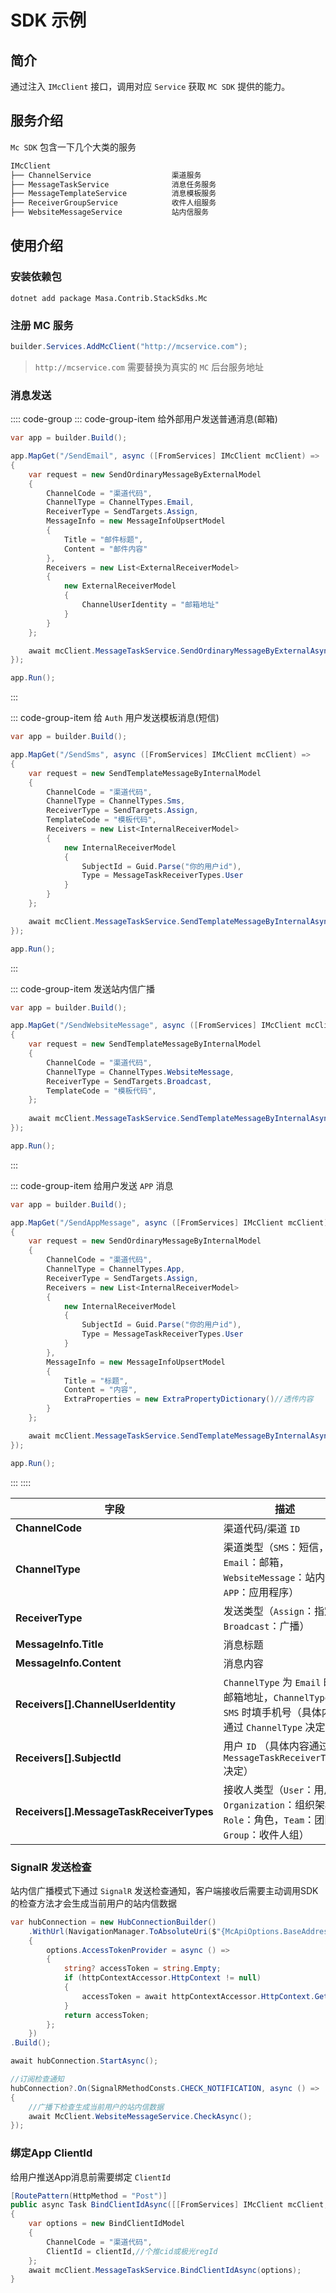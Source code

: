 # SDK 示例

## 简介

通过注入 `IMcClient` 接口，调用对应 `Service` 获取 `MC SDK` 提供的能力。

## 服务介绍

`Mc SDK` 包含一下几个大类的服务

```csharp
IMcClient
├── ChannelService                  渠道服务
├── MessageTaskService              消息任务服务
├── MessageTemplateService          消息模板服务
├── ReceiverGroupService            收件人组服务
├── WebsiteMessageService           站内信服务
```

## 使用介绍

### 安装依赖包

``` shell 终端
dotnet add package Masa.Contrib.StackSdks.Mc
```

### 注册 MC 服务

```csharp Program.cs
builder.Services.AddMcClient("http://mcservice.com");
```

> `http://mcservice.com` 需要替换为真实的 `MC` 后台服务地址

### 消息发送

:::: code-group
::: code-group-item 给外部用户发送普通消息(邮箱)
```csharp
var app = builder.Build();

app.MapGet("/SendEmail", async ([FromServices] IMcClient mcClient) =>
{
    var request = new SendOrdinaryMessageByExternalModel
    {
        ChannelCode = "渠道代码",
        ChannelType = ChannelTypes.Email,
        ReceiverType = SendTargets.Assign,
        MessageInfo = new MessageInfoUpsertModel
        {
            Title = "邮件标题",
            Content = "邮件内容"
        },
        Receivers = new List<ExternalReceiverModel>
        {
            new ExternalReceiverModel
            {
                ChannelUserIdentity = "邮箱地址"
            }
        }
    };

    await mcClient.MessageTaskService.SendOrdinaryMessageByExternalAsync(request);
});

app.Run();
```
:::

::: code-group-item 给 `Auth` 用户发送模板消息(短信)
```csharp
var app = builder.Build();

app.MapGet("/SendSms", async ([FromServices] IMcClient mcClient) =>
{
    var request = new SendTemplateMessageByInternalModel
    {
        ChannelCode = "渠道代码",
        ChannelType = ChannelTypes.Sms,
        ReceiverType = SendTargets.Assign,
        TemplateCode = "模板代码",
        Receivers = new List<InternalReceiverModel>
        {
            new InternalReceiverModel
            {
                SubjectId = Guid.Parse("你的用户id"),
                Type = MessageTaskReceiverTypes.User
            }
        }
    };

    await mcClient.MessageTaskService.SendTemplateMessageByInternalAsync(request);
});

app.Run();
```
:::

::: code-group-item 发送站内信广播
```csharp
var app = builder.Build();

app.MapGet("/SendWebsiteMessage", async ([FromServices] IMcClient mcClient) =>
{
    var request = new SendTemplateMessageByInternalModel
    {
        ChannelCode = "渠道代码",
        ChannelType = ChannelTypes.WebsiteMessage,
        ReceiverType = SendTargets.Broadcast,
        TemplateCode = "模板代码",
    };
    
    await mcClient.MessageTaskService.SendTemplateMessageByInternalAsync(request);
});

app.Run();
```
:::

::: code-group-item 给用户发送 `APP` 消息
```csharp
var app = builder.Build();

app.MapGet("/SendAppMessage", async ([FromServices] IMcClient mcClient) =>
{
    var request = new SendOrdinaryMessageByInternalModel
    {
        ChannelCode = "渠道代码",
        ChannelType = ChannelTypes.App,
        ReceiverType = SendTargets.Assign,
        Receivers = new List<InternalReceiverModel>
        {
            new InternalReceiverModel
            {
                SubjectId = Guid.Parse("你的用户id"),
                Type = MessageTaskReceiverTypes.User
            }
        },
        MessageInfo = new MessageInfoUpsertModel
        {
            Title = "标题",
            Content = "内容",
            ExtraProperties = new ExtraPropertyDictionary()//透传内容
        }
    };

    await mcClient.MessageTaskService.SendTemplateMessageByInternalAsync(request);
});

app.Run();
```
::: 
::::

| 字段                                     | 描述                                                                                                |
|------------------------------------------|-----------------------------------------------------------------------------------------------------|
| **ChannelCode**                          | 渠道代码/渠道 `ID`                                                                                    |
| **ChannelType**                          | 渠道类型（`SMS`：短信，`Email`：邮箱，`WebsiteMessage`：站内信，`APP`：应用程序）                   |
| **ReceiverType**                         | 发送类型（`Assign`：指定，`Broadcast`：广播）                                                       |
| **MessageInfo.Title**                    | 消息标题                                                                                            |
| **MessageInfo.Content**                  | 消息内容                                                                                            |
| **Receivers[].ChannelUserIdentity**      | `ChannelType` 为 `Email` 时填邮箱地址，`ChannelType` 为 `SMS` 时填手机号（具体内容通过 `ChannelType` 决定）     |
| **Receivers[].SubjectId**                | 用户 `ID` （具体内容通过 `MessageTaskReceiverTypes` 决定）                                                |
| **Receivers[].MessageTaskReceiverTypes** | 接收人类型（`User`：用户，`Organization`：组织架构，`Role`：角色，`Team`：团队，`Group`：收件人组） |

### SignalR 发送检查

站内信广播模式下通过 `SignalR` 发送检查通知，客户端接收后需要主动调用SDK的检查方法才会生成当前用户的站内信数据

```csharp Program.cs
var hubConnection = new HubConnectionBuilder()
    .WithUrl(NavigationManager.ToAbsoluteUri($"{McApiOptions.BaseAddress}/signalr-hubs/notifications"), options=>
    {
        options.AccessTokenProvider = async () =>
        {
            string? accessToken = string.Empty;
            if (httpContextAccessor.HttpContext != null)
            {
                accessToken = await httpContextAccessor.HttpContext.GetTokenAsync("access_token");
            }
            return accessToken;
        };
    })
.Build();

await hubConnection.StartAsync();

//订阅检查通知
hubConnection?.On(SignalRMethodConsts.CHECK_NOTIFICATION, async () =>
{
    //广播下检查生成当前用户的站内信数据
    await McClient.WebsiteMessageService.CheckAsync();
});
```

### 绑定App ClientId

给用户推送App消息前需要绑定 `ClientId`

```csharp
[RoutePattern(HttpMethod = "Post")]
public async Task BindClientIdAsync([[FromServices] IMcClient mcClient, string clientId)
{
    var options = new BindClientIdModel
    {
        ChannelCode = "渠道代码",
        ClientId = clientId,//个推cid或极光regId
    };
    await mcClient.MessageTaskService.BindClientIdAsync(options);
}
```
